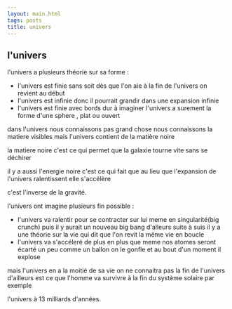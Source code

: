 ```yaml
---
layout: main.html
tags: posts
title: univers
---
```

## l'univers
l'univers a plusieurs théorie sur sa forme :
- l'univers est finie sans soit dès que l'on aie à la fin de l'univers on revient au début
- l'univers est infinie donc il pourrait grandir dans une expansion infinie
- l'univers est finie avec bords dur à imaginer 
l'univers a surement la forme d'une sphere , plat ou ouvert 

dans l'univers nous connaissons pas grand chose nous connaissons la matiere visibles mais l'univers contient de la matière noire

la matiere noire c'est ce qui permet que la galaxie tourne vite sans se déchirer 

il y a aussi l'energie noire c'est ce qui fait que au lieu que l'expansion de l'univers ralentissent elle s'accélère 

c'est l'inverse de la gravité.

l'univers ont imagine plusieurs fin possible :

- l'univers va ralentir pour se contracter sur lui meme en singularité(big crunch) puis il y aurait un nouveau big bang d'alleurs suite à suis il y a une théorie sur la vie qui dit que l'on revit la même vie en boucle
- l'univers va s'accéleré de plus en plus que meme nos atomes seront écarté un peu comme un ballon on le gonfle et au bout d'un moment il explose 

mais l'univers en a la moitié de sa vie on ne connaitra pas la fin de l'univers d'ailleurs est ce que l'homme va survivre à la fin du système solaire par exemple

l'univers à 13 milliards d'années.


